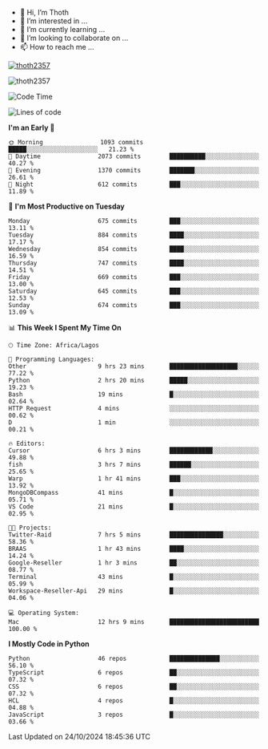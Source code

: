 <!---
thoth2357/thoth2357 is a ✨ special ✨ repository because its `README.md` (this file) appears on your GitHub profile.
You can click the Preview link to take a look at your changes.
--->

- 👋 Hi, I’m Thoth
- 👀 I’m interested in ...
- 🌱 I’m currently learning ...
- 💞️ I’m looking to collaborate on ...
- 📫 How to reach me ...


<p align="left"> <a href="https://github.com/ryo-ma/github-profile-trophy"><img src="https://github-profile-trophy.vercel.app/?username=thoth2357&theme=gruvbox&no-bg=true&no-frame=false&title=MultiLanguage,Commits,Repositories,Stars,Followers,PullRequest,Reviews,Issues" alt="thoth2357" /></a> </p>

<p align="left"> <img src="https://komarev.com/ghpvc/?username=thoth2357&label=Profile%20views&color=0e75b6&style=flat" alt="thoth2357" /> </p>

<!--START_SECTION:waka-->
![Code Time](http://img.shields.io/badge/Code%20Time-3%2C349%20hrs%2043%20mins-blue)

![Lines of code](https://img.shields.io/badge/From%20Hello%20World%20I%27ve%20Written-30.4%20million%20lines%20of%20code-blue)

**I'm an Early 🐤** 

```text
🌞 Morning                1093 commits        █████░░░░░░░░░░░░░░░░░░░░   21.23 % 
🌆 Daytime                2073 commits        ██████████░░░░░░░░░░░░░░░   40.27 % 
🌃 Evening                1370 commits        ███████░░░░░░░░░░░░░░░░░░   26.61 % 
🌙 Night                  612 commits         ███░░░░░░░░░░░░░░░░░░░░░░   11.89 % 
```
📅 **I'm Most Productive on Tuesday** 

```text
Monday                   675 commits         ███░░░░░░░░░░░░░░░░░░░░░░   13.11 % 
Tuesday                  884 commits         ████░░░░░░░░░░░░░░░░░░░░░   17.17 % 
Wednesday                854 commits         ████░░░░░░░░░░░░░░░░░░░░░   16.59 % 
Thursday                 747 commits         ████░░░░░░░░░░░░░░░░░░░░░   14.51 % 
Friday                   669 commits         ███░░░░░░░░░░░░░░░░░░░░░░   13.00 % 
Saturday                 645 commits         ███░░░░░░░░░░░░░░░░░░░░░░   12.53 % 
Sunday                   674 commits         ███░░░░░░░░░░░░░░░░░░░░░░   13.09 % 
```


📊 **This Week I Spent My Time On** 

```text
🕑︎ Time Zone: Africa/Lagos

💬 Programming Languages: 
Other                    9 hrs 23 mins       ███████████████████░░░░░░   77.22 % 
Python                   2 hrs 20 mins       █████░░░░░░░░░░░░░░░░░░░░   19.23 % 
Bash                     19 mins             █░░░░░░░░░░░░░░░░░░░░░░░░   02.64 % 
HTTP Request             4 mins              ░░░░░░░░░░░░░░░░░░░░░░░░░   00.62 % 
D                        1 min               ░░░░░░░░░░░░░░░░░░░░░░░░░   00.21 % 

🔥 Editors: 
Cursor                   6 hrs 3 mins        ████████████░░░░░░░░░░░░░   49.88 % 
fish                     3 hrs 7 mins        ██████░░░░░░░░░░░░░░░░░░░   25.65 % 
Warp                     1 hr 41 mins        ███░░░░░░░░░░░░░░░░░░░░░░   13.92 % 
MongoDBCompass           41 mins             █░░░░░░░░░░░░░░░░░░░░░░░░   05.71 % 
VS Code                  21 mins             █░░░░░░░░░░░░░░░░░░░░░░░░   02.95 % 

🐱‍💻 Projects: 
Twitter-Raid             7 hrs 5 mins        ███████████████░░░░░░░░░░   58.36 % 
BRAAS                    1 hr 43 mins        ████░░░░░░░░░░░░░░░░░░░░░   14.24 % 
Google-Reseller          1 hr 3 mins         ██░░░░░░░░░░░░░░░░░░░░░░░   08.77 % 
Terminal                 43 mins             █░░░░░░░░░░░░░░░░░░░░░░░░   05.99 % 
Workspace-Reseller-Api   29 mins             █░░░░░░░░░░░░░░░░░░░░░░░░   04.06 % 

💻 Operating System: 
Mac                      12 hrs 9 mins       █████████████████████████   100.00 % 
```

**I Mostly Code in Python** 

```text
Python                   46 repos            ██████████████░░░░░░░░░░░   56.10 % 
TypeScript               6 repos             ██░░░░░░░░░░░░░░░░░░░░░░░   07.32 % 
CSS                      6 repos             ██░░░░░░░░░░░░░░░░░░░░░░░   07.32 % 
HCL                      4 repos             █░░░░░░░░░░░░░░░░░░░░░░░░   04.88 % 
JavaScript               3 repos             █░░░░░░░░░░░░░░░░░░░░░░░░   03.66 % 
```




 Last Updated on 24/10/2024 18:45:36 UTC
<!--END_SECTION:waka-->
<!--![](http://github-profile-summary-cards.vercel.app/api/cards/profile-details?username=thoth2357&theme=2077)

![](http://github-profile-summary-cards.vercel.app/api/cards/stats?username=thoth2357&theme=2077)![](http://github-profile-summary-cards.vercel.app/api/cards/productive-time?username=thoth2357&theme=2077&utcOffset=8) -->
